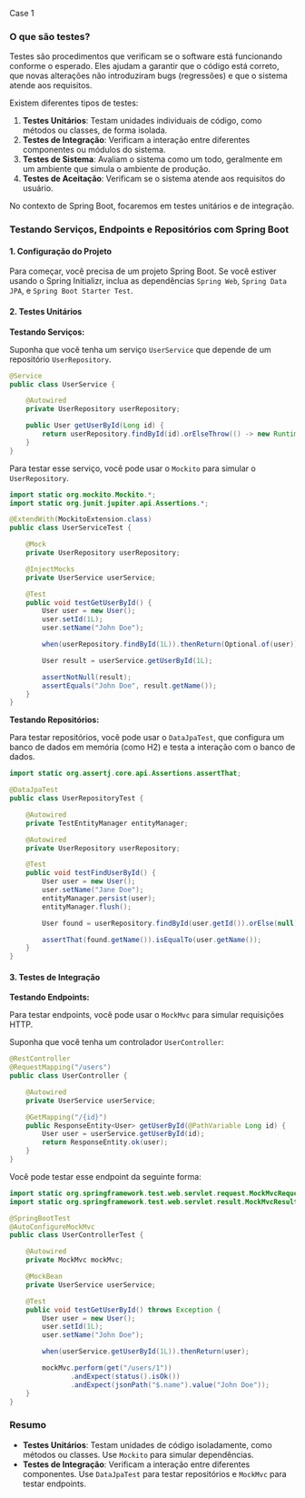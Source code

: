 Case 1 

### O que são testes?

Testes são procedimentos que verificam se o software está funcionando conforme o esperado. Eles ajudam a garantir que o código está correto, que novas alterações não introduziram bugs (regressões) e que o sistema atende aos requisitos.

Existem diferentes tipos de testes:

1. **Testes Unitários**: Testam unidades individuais de código, como métodos ou classes, de forma isolada.
2. **Testes de Integração**: Verificam a interação entre diferentes componentes ou módulos do sistema.
3. **Testes de Sistema**: Avaliam o sistema como um todo, geralmente em um ambiente que simula o ambiente de produção.
4. **Testes de Aceitação**: Verificam se o sistema atende aos requisitos do usuário.

No contexto de Spring Boot, focaremos em testes unitários e de integração.

### Testando Serviços, Endpoints e Repositórios com Spring Boot

#### 1. Configuração do Projeto

Para começar, você precisa de um projeto Spring Boot. Se você estiver usando o Spring Initializr, inclua as dependências `Spring Web`, `Spring Data JPA`, e `Spring Boot Starter Test`.

#### 2. Testes Unitários

**Testando Serviços:**

Suponha que você tenha um serviço `UserService` que depende de um repositório `UserRepository`.

```java
@Service
public class UserService {

    @Autowired
    private UserRepository userRepository;

    public User getUserById(Long id) {
        return userRepository.findById(id).orElseThrow(() -> new RuntimeException("User not found"));
    }
}
```

Para testar esse serviço, você pode usar o `Mockito` para simular o `UserRepository`.

```java
import static org.mockito.Mockito.*;
import static org.junit.jupiter.api.Assertions.*;

@ExtendWith(MockitoExtension.class)
public class UserServiceTest {

    @Mock
    private UserRepository userRepository;

    @InjectMocks
    private UserService userService;

    @Test
    public void testGetUserById() {
        User user = new User();
        user.setId(1L);
        user.setName("John Doe");

        when(userRepository.findById(1L)).thenReturn(Optional.of(user));

        User result = userService.getUserById(1L);

        assertNotNull(result);
        assertEquals("John Doe", result.getName());
    }
}
```

**Testando Repositórios:**

Para testar repositórios, você pode usar o `DataJpaTest`, que configura um banco de dados em memória (como H2) e testa a interação com o banco de dados.

```java
import static org.assertj.core.api.Assertions.assertThat;

@DataJpaTest
public class UserRepositoryTest {

    @Autowired
    private TestEntityManager entityManager;

    @Autowired
    private UserRepository userRepository;

    @Test
    public void testFindUserById() {
        User user = new User();
        user.setName("Jane Doe");
        entityManager.persist(user);
        entityManager.flush();

        User found = userRepository.findById(user.getId()).orElse(null);

        assertThat(found.getName()).isEqualTo(user.getName());
    }
}
```

#### 3. Testes de Integração

**Testando Endpoints:**

Para testar endpoints, você pode usar o `MockMvc` para simular requisições HTTP.

Suponha que você tenha um controlador `UserController`:

```java
@RestController
@RequestMapping("/users")
public class UserController {

    @Autowired
    private UserService userService;

    @GetMapping("/{id}")
    public ResponseEntity<User> getUserById(@PathVariable Long id) {
        User user = userService.getUserById(id);
        return ResponseEntity.ok(user);
    }
}
```

Você pode testar esse endpoint da seguinte forma:

```java
import static org.springframework.test.web.servlet.request.MockMvcRequestBuilders.*;
import static org.springframework.test.web.servlet.result.MockMvcResultMatchers.*;

@SpringBootTest
@AutoConfigureMockMvc
public class UserControllerTest {

    @Autowired
    private MockMvc mockMvc;

    @MockBean
    private UserService userService;

    @Test
    public void testGetUserById() throws Exception {
        User user = new User();
        user.setId(1L);
        user.setName("John Doe");

        when(userService.getUserById(1L)).thenReturn(user);

        mockMvc.perform(get("/users/1"))
               .andExpect(status().isOk())
               .andExpect(jsonPath("$.name").value("John Doe"));
    }
}
```

### Resumo

- **Testes Unitários**: Testam unidades de código isoladamente, como métodos ou classes. Use `Mockito` para simular dependências.
- **Testes de Integração**: Verificam a interação entre diferentes componentes. Use `DataJpaTest` para testar repositórios e `MockMvc` para testar endpoints.

